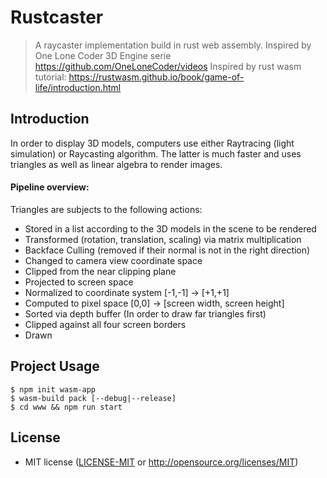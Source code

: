 # Rustcaster
> A raycaster implementation build in rust web assembly.
> Inspired by One Lone Coder 3D Engine serie https://github.com/OneLoneCoder/videos
> Inspired by rust wasm tutorial: https://rustwasm.github.io/book/game-of-life/introduction.html

## Introduction
In order to display 3D models, computers use either Raytracing
(light simulation) or Raycasting algorithm. The latter is much faster and uses
triangles as well as linear algebra to render images.

#### Pipeline overview:
Triangles are subjects to the following actions:
- Stored in a list according to the 3D models in the scene to be
  rendered
- Transformed (rotation, translation, scaling) via matrix multiplication
- Backface Culling (removed if their normal is not in the right direction)
- Changed to camera view coordinate space
- Clipped from the near clipping plane
- Projected to screen space
- Normalized to coordinate system [-1,-1] -> [+1,+1]
- Computed to pixel space [0,0] -> [screen width, screen height]
- Sorted via depth buffer (In order to draw far triangles first)
- Clipped against all four screen borders
- Drawn

## Project Usage

```
$ npm init wasm-app
$ wasm-build pack [--debug|--release]
$ cd www && npm run start
```

## License

* MIT license ([LICENSE-MIT](LICENSE-MIT) or http://opensource.org/licenses/MIT)
